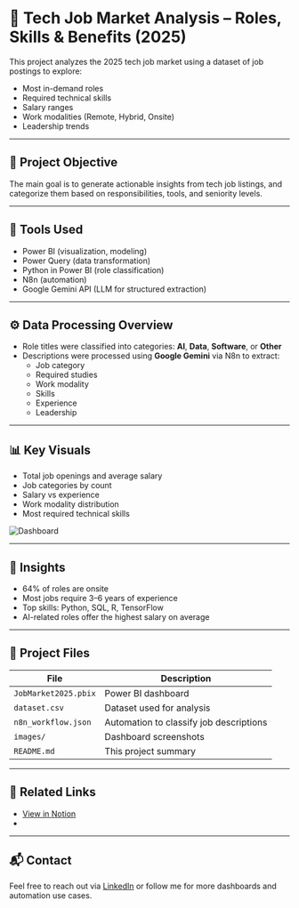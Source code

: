 
# 💼 Tech Job Market Analysis – Roles, Skills & Benefits (2025)

This project analyzes the 2025 tech job market using a dataset of job postings to explore:
- Most in-demand roles
- Required technical skills
- Salary ranges
- Work modalities (Remote, Hybrid, Onsite)
- Leadership trends

---

## 🎯 Project Objective

The main goal is to generate actionable insights from tech job listings, and categorize them based on responsibilities, tools, and seniority levels.

---

## 🧰 Tools Used

- Power BI (visualization, modeling)
- Power Query (data transformation)
- Python in Power BI (role classification)
- N8n (automation)
- Google Gemini API (LLM for structured extraction)

---

## ⚙️ Data Processing Overview

- Role titles were classified into categories: **AI**, **Data**, **Software**, or **Other**
- Descriptions were processed using **Google Gemini** via N8n to extract:
  - Job category
  - Required studies
  - Work modality
  - Skills
  - Experience
  - Leadership

---

## 📊 Key Visuals

- Total job openings and average salary
- Job categories by count
- Salary vs experience
- Work modality distribution
- Most required technical skills

![Dashboard](images/dashboard_1.png)

---

## 📌 Insights

- 64% of roles are onsite
- Most jobs require 3–6 years of experience
- Top skills: Python, SQL, R, TensorFlow
- AI-related roles offer the highest salary on average

---

## 📂 Project Files

| File | Description |
|------|-------------|
| `JobMarket2025.pbix` | Power BI dashboard |
| `dataset.csv` | Dataset used for analysis |
| `n8n_workflow.json` | Automation to classify job descriptions |
| `images/` | Dashboard screenshots |
| `README.md` | This project summary |

---

## 🔗 Related Links

- [View in Notion](https://www.notion.so/Tech-Job-Market-Analysis-2025-236ceee0eafa81d49d68feb7ec4ec681) 
- 

---

## 📬 Contact

Feel free to reach out via [LinkedIn](https://www.linkedin.com/in/estefania-cervera/) or follow me for more dashboards and automation use cases.
